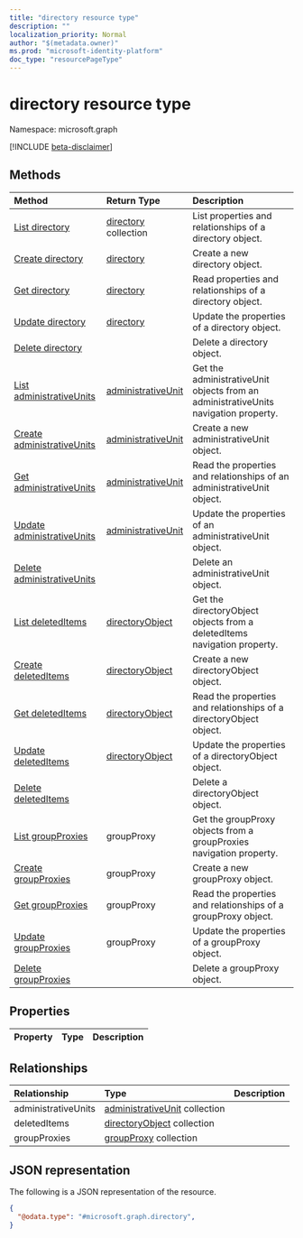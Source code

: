```yaml
---
title: "directory resource type"
description: ""
localization_priority: Normal
author: "$(metadata.owner)"
ms.prod: "microsoft-identity-platform"
doc_type: "resourcePageType"
---
```


# directory resource type

Namespace: microsoft.graph

[!INCLUDE [beta-disclaimer](../../includes/beta-disclaimer.md)]

## Methods

| Method                                                                       | Return Type                                               | Description                                                                         |
| :--------------------------------------------------------------------------- | :-------------------------------------------------------- | :---------------------------------------------------------------------------------- |
| [List directory](../api/directory-list.md)                                   | [directory](directory.md) collection                      | List properties and relationships of a directory object.                            |
| [Create directory](../api/directory-create.md)                               | [directory](directory.md)                                 | Create a new directory object.                                                      |
| [Get directory](../api/directory-get.md)                                     | [directory](directory.md)                                 | Read properties and relationships of a directory object.                            |
| [Update directory](../api/directory-update.md)                               | [directory](directory.md)                                 | Update the properties of a directory object.                                        |
| [Delete directory](../api/directory-delete.md)                               |                                                           | Delete a directory object.                                                          |
| [List administrativeUnits](../api/directory-list-administrativeunits.md)     | [administrativeUnit](../resources/-administrativeunit.md) | Get the administrativeUnit objects from an administrativeUnits navigation property. |
| [Create administrativeUnits](../api/directory-post-administrativeunits.md)   | [administrativeUnit](../resources/-administrativeunit.md) | Create a new administrativeUnit object.                                             |
| [Get administrativeUnits](../api/directory-get-administrativeunits.md)       | [administrativeUnit](../resources/-administrativeunit.md) | Read the properties and relationships of an administrativeUnit object.              |
| [Update administrativeUnits](../api/directory-update-administrativeunits.md) | [administrativeUnit](../resources/-administrativeunit.md) | Update the properties of an administrativeUnit object.                              |
| [Delete administrativeUnits](../api/directory-delete-administrativeunits.md) |                                                           | Delete an administrativeUnit object.                                                |
| [List deletedItems](../api/directory-list-deleteditems.md)                   | [directoryObject](../resources/-directoryobject.md)       | Get the directoryObject objects from a deletedItems navigation property.            |
| [Create deletedItems](../api/directory-post-deleteditems.md)                 | [directoryObject](../resources/-directoryobject.md)       | Create a new directoryObject object.                                                |
| [Get deletedItems](../api/directory-get-deleteditems.md)                     | [directoryObject](../resources/-directoryobject.md)       | Read the properties and relationships of a directoryObject object.                  |
| [Update deletedItems](../api/directory-update-deleteditems.md)               | [directoryObject](../resources/-directoryobject.md)       | Update the properties of a directoryObject object.                                  |
| [Delete deletedItems](../api/directory-delete-deleteditems.md)               |                                                           | Delete a directoryObject object.                                                    |
| [List groupProxies](../api/directory-list-groupproxies.md)                   | groupProxy                                                | Get the groupProxy objects from a groupProxies navigation property.                 |
| [Create groupProxies](../api/directory-post-groupproxies.md)                 | groupProxy                                                | Create a new groupProxy object.                                                     |
| [Get groupProxies](../api/directory-get-groupproxies.md)                     | groupProxy                                                | Read the properties and relationships of a groupProxy object.                       |
| [Update groupProxies](../api/directory-update-groupproxies.md)               | groupProxy                                                | Update the properties of a groupProxy object.                                       |
| [Delete groupProxies](../api/directory-delete-groupproxies.md)               |                                                           | Delete a groupProxy object.                                                         |

## Properties

| Property | Type | Description |
| :------- | :--- | :---------- |

## Relationships

| Relationship        | Type                                                                | Description |
| :------------------ | :------------------------------------------------------------------ | :---------- |
| administrativeUnits | [administrativeUnit](../resources/administrativeunit.md) collection |             |
| deletedItems        | [directoryObject](../resources/directoryobject.md) collection       |             |
| groupProxies        | [groupProxy](../resources/groupproxy.md) collection                 |             |

## JSON representation

The following is a JSON representation of the resource.

<!-- {
  "blockType": "resource",
  "keyProperty": "id",
  "@odata.type": "microsoft.graph.directory",
  "baseType": "microsoft.graph.entity",
  "openType": False
}
-->

```json
{
  "@odata.type": "#microsoft.graph.directory",
}
```
